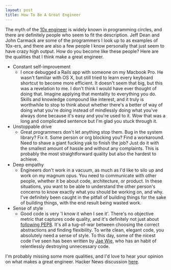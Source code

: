 ```yaml
---
layout: post
title: How To Be A Great Engineer
---
```


The myth of the [10x engineer](https://www.google.com/search?q=the+10x+engineer) is widely known
in programming circles, and there are definitely people who seem to fit the description. Jeff Dean and John Carmack
are some of the programmers I look up to as examples of 10x-ers, and there are also a few people I know
personally that just seem to have crazy high output. How do you become like these people?
Here are the qualities that I think make a great engineer.

* Constant self-improvement
    * I once debugged a Rails app with someone on my Macbook Pro. He wasn't familiar with OS X, but
    still tried to learn every keyboard shortcut to become more efficient. It doesn't seem that big,
    but this was a revelation to me. I don't think I would have ever thought of doing that. Imagine applying
    that mentality to everything you do. Skills and knowledge compound like interest, and it truly is
    worthwhile to stop to think about whether there's a better of way of doing what you're doing instead
    of mindlessly doing what you've always done because it's easy and you're used to it. Wow that was a long
    and complicated sentence but I'm glad you stuck through it.
* Unstoppable drive
    * Great programmers don't let anything stop them. Bug in the system library? Fix it. Some person or org blocking you?
    Find a workaround. Need to shave a giant fucking yak to finish the job? Just do it with the smallest amount of
    hassle and without any complaints. This is probably the most straightforward quality but also the hardest to achieve.
* Deep empathy
    * Engineers don't work in a vacuum, as much as I'd like to silo up and work on my magnum opus. You need to
    communicate with other people, whether it be about code, architecture, or product. In these situations,
    you want to be able to understand the other person's concerns to know exactly what you should be working on,
    and why. I've definitely been caught in the pitfall of building things for the sake of building things,
    with the end result being wasted work.
* Sense of style
    * Good code is very 'I know it when I see it'. There's no objective metric that captures code quality, and it's definitely not just about [following PEP8](https://www.youtube.com/watch?v=wf-BqAjZb8M). It's all
    a tug-of-war between choosing the correct abstractions and finding flexibility. To write clean, elegant code,
    you absolutely need a sense of style. To this day, some of the nicest code I've seen has been written by [Jae Wie](https://github.com/jaewie/algorithms),
    who has an habit of relentlessly destroying unnecessary code.

I'm probably missing some more qualities, and I'd love to hear your opinion on what makes a great engineer. Hacker News discussion [here](https://news.ycombinator.com/).

